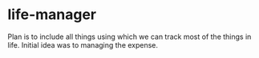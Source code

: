 # life-manager
Plan is to include all things using which we can track most of the things in life. Initial idea was to managing the expense.
